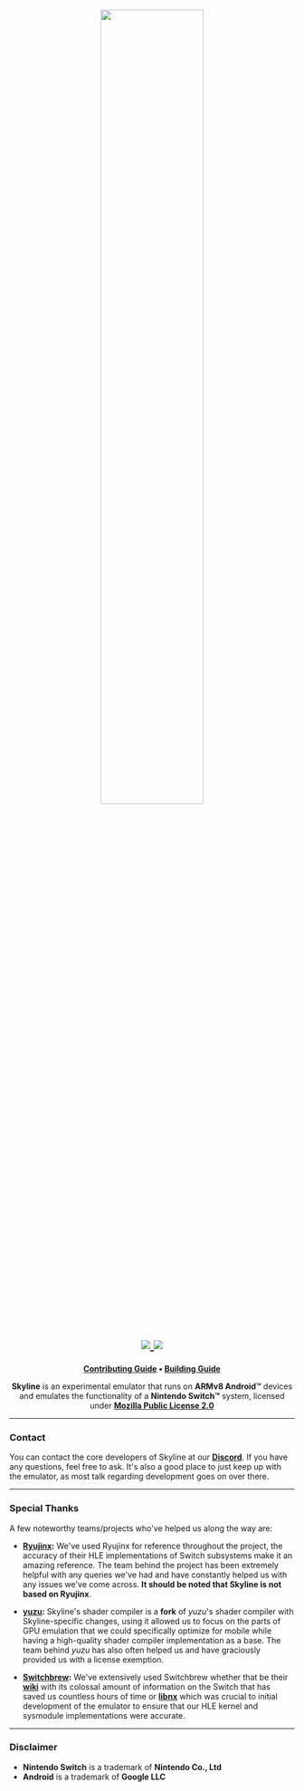 <h1 align="center">
    <a href="https://github.com/skyline-emu/skyline" target="_blank">
        <img height="60%" width="60%" src="https://raw.github.com/skyline-emu/branding/master/banner/skyline-banner-rounded.png"><br>
    </a>
    <a href="https://discord.gg/XnbXNQM" target="_blank">
        <img src="https://img.shields.io/discord/545842171459272705.svg?label=&logo=discord&logoColor=ffffff&color=5865F2&labelColor=404EED">
    </a>
    <a href="https://github.com/Ragul32/skyline/actions/workflows/ci.yml" target="_blank">
        <img src="https://github.com/Ragul32/skyline/actions/workflows/ci.yml/badge.svg"><br>
    </a>
</h1>

<p align="center">
    <b><a href="CONTRIBUTING.md">Contributing Guide</a> • <a href="BUILDING.md">Building Guide</a></b>
</p>

<p align="center">
    <b>Skyline</b> is an experimental emulator that runs on <b>ARMv8 Android™</b> devices and emulates the functionality of a <b>Nintendo Switch™</b> system, licensed under <a href="https://github.com/skyline-emu/skyline/blob/master/LICENSE.md"><b>Mozilla Public License 2.0</b></a>
</p>

---

### Contact
You can contact the core developers of Skyline at our **[Discord](https://discord.gg/XnbXNQM)**. If you have any questions, feel free to ask. It's also a good place to just keep up with the emulator, as most talk regarding development goes on over there.

---

### Special Thanks
A few noteworthy teams/projects who've helped us along the way are:
* **[Ryujinx](https://ryujinx.org/):** We've used Ryujinx for reference throughout the project, the accuracy of their HLE implementations of Switch subsystems make it an amazing reference. The team behind the project has been extremely helpful with any queries we've had and have constantly helped us with any issues we've come across. **It should be noted that Skyline is not based on Ryujinx**.

* **[yuzu](https://yuzu-emu.org/):** Skyline's shader compiler is a **fork** of *yuzu*'s shader compiler with Skyline-specific changes, using it allowed us to focus on the parts of GPU emulation that we could specifically optimize for mobile while having a high-quality shader compiler implementation as a base. The team behind *yuzu* has also often helped us and have graciously provided us with a license exemption.

* **[Switchbrew](https://github.com/switchbrew/):** We've extensively used Switchbrew whether that be their **[wiki](https://switchbrew.org/)** with its colossal amount of information on the Switch that has saved us countless hours of time or **[libnx](https://github.com/switchbrew/libnx)** which was crucial to initial development of the emulator to ensure that our HLE kernel and sysmodule implementations were accurate.

---

### Disclaimer
* **Nintendo Switch** is a trademark of **Nintendo Co., Ltd**
* **Android** is a trademark of **Google LLC**

